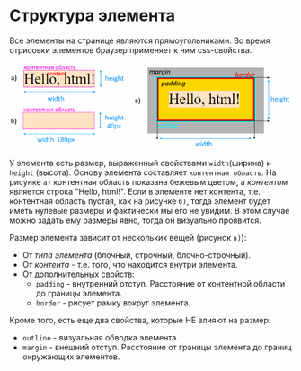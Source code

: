 # Структура элемента

Все элементы на странице являются прямоугольниками. Во время отрисовки элементов браузер применяет к ним css-свойства.

<img src="img/element-anatomy.png" alt="element-anatomy" style="zoom:80%;" />

У элемента есть размер, выраженный свойствами `width`(ширина) и `height` (высота). Основу элемента составляет `контентная область`. На рисунке `а)` контентная область показана бежевым цветом, а *контентом* является строка "Hello, html!". Если в элементе нет контента, т.е. контентная область пустая, как на рисунке `б)`, тогда элемент будет иметь нулевые размеры и фактически мы его не увидим. В этом случае можно задать ему размеры явно, тогда он визуально проявится.

Размер элемента зависит от нескольких вещей (рисунок `в)`):

* От *типа элемента* (блочный, строчный, блочно-строчный).
* От *контента* - т.е. того, что находится внутри элемента.
* От дополнительных свойств:
  * `padding` - внутренний отступ. Расстояние от контентной области до границы элемента.
  * `border` - рисует рамку вокруг элемента.

Кроме того, есть еще два свойства, которые НЕ влияют на размер:

* `outline` - визуальная обводка элемента.
* `margin` - внешний отступ. Расстояние от границы элемента до границ окружающих элементов.